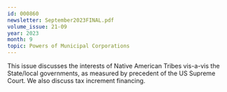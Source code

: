 ```yaml
---
id: 000860
newsletter: September2023FINAL.pdf
volume_issue: 21-09
year: 2023
month: 9
topic: Powers of Municipal Corporations
---
```


This issue discusses the interests of Native American Tribes vis-a-vis the State/local governments, as measured by precedent of the US  Supreme Court. We also discuss tax increment financing.